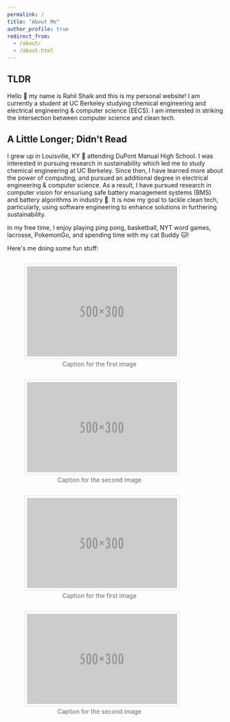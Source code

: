 ```yaml
---
permalink: /
title: "About Me"
author_profile: true
redirect_from: 
  - /about/
  - /about.html
---
```


## TLDR
Hello 👋 my name is Rahil Shaik and this is my personal website! I am currently a student at UC Berkeley studying chemical engineering and electrical engineering & computer science (EECS). I am interested in striking the intersection between computer science and clean tech. 


## A Little Longer; Didn't Read
I grew up in Louisville, KY 🐎 attending DuPont Manual High School. I was interested in pursuing research in sustainability which led me to study chemical engineering at UC Berkeley. Since then, I have learned more about the power of computing, and pursued an additional degree in electrical engineering & computer science. As a result, I have pursued research in computer vision for ensuriung safe battery management systems (BMS) and battery algorithms in industry 🔋. It is now my goal to tackle clean tech, particularly, using software engineering to enhance solutions in furthering sustainability.

In my free time, I enjoy playing ping pong, basketball, NYT word games, lacrosse, PokemonGo, and spending time with my cat Buddy 🐱! 

Here's me doing some fun stuff:

<figure style="display: inline-block; margin-right: 10px; text-align: center; width: 350px;">
  <img src="../images/500x300.png" alt="Company Logo" width="350" style="border: 1px solid #ddd; padding: 5px;"/>
  <figcaption style="font-size: 14px; color: #666;">Caption for the first image</figcaption>
</figure>
<figure style="display: inline-block; text-align: center; width: 350px;">
  <img src="../images/500x300.png" alt="Company Logo" width="350" style="border: 1px solid #ddd; padding: 5px;"/>
  <figcaption style="font-size: 14px; color: #666;">Caption for the second image</figcaption>
</figure>
<figure style="display: inline-block; margin-right: 10px; text-align: center; width: 350px;">
  <img src="../images/500x300.png" alt="Company Logo" width="350" style="border: 1px solid #ddd; padding: 5px;"/>
  <figcaption style="font-size: 14px; color: #666;">Caption for the first image</figcaption>
</figure>
<figure style="display: inline-block; text-align: center; width: 350px;">
  <img src="../images/500x300.png" alt="Company Logo" width="350" style="border: 1px solid #ddd; padding: 5px;"/>
  <figcaption style="font-size: 14px; color: #666;">Caption for the second image</figcaption>
</figure>


